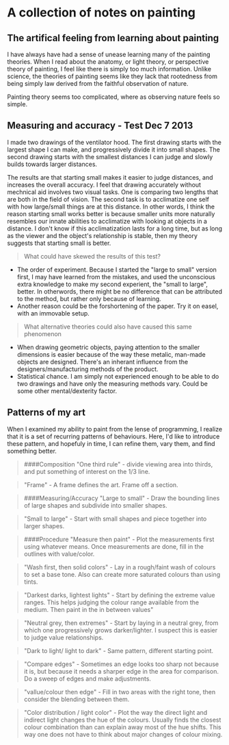 # A collection of notes on painting

## The artifical feeling from learning about painting
I have always have had a sense of unease learning many of the painting theories. When I read about the anatomy, or light theory, or perspective theory of painting, I feel like there is simply too much information. Unlike science, the theories of painting seems like they lack that rootedness from being simply law derived from the faithful observation of nature. 

Painting theory seems too complicated, where as observing nature feels so simple.

## Measuring and accuracy - Test Dec 7 2013
I made two drawings of the ventilator hood. The first drawing starts with the largest shape I can make, and progressively divide it into small shapes. The second drawing starts with the smallest distances I can judge and slowly builds towards larger distances. 

The results are that starting small makes it easier to judge distances, and increases the overall accuracy. I feel that drawing accurately without mechnical aid involves two visual tasks. One is comparing two lengths that are both in the field of vision. The second task is to acclimatize one self with how large/small things are at this distance. In other words, I think the reason starting small works better is because smaller units more naturally resembles our innate abilities to acclimatize with looking at objects in a distance. I don't know if this acclimatization lasts for a long time, but as long as the viewer and the object's relationship is stable, then my theory suggests that starting small is better.
> What could have skewed the results of this test?
- The order of experiment. Because I started the "large to small" version first, I may have learned from the mistakes, and used the unconscious extra knowledge to make my second experient, the "small to large", better. In otherwords, there might be no difference that can be attributed to the method, but rather only because of learning.
- Another reason could be the forshortening of the paper. Try it on easel, with an immovable setup.

> What alternative theories could also have caused this same phenomenon
- When drawing geometric objects, paying attention to the smaller dimensions is easier because of the way these metalic, man-made objects are designed. There's an inherant influence from the designers/manufacturing methods of the product.
- Statistical chance. I am simply not experienced enough to be able to do two drawings and have only the measuring methods vary. Could be some other mental/dexterity factor.

## Patterns of my art
When I examined my ability to paint from the lense of programming, I realize that it is a set of recurring patterns of behaviours. Here, I'd like to introduce these pattern, and hopefuly in time, I can refine them, vary them, and find something better.

> ####Composition
>"One third rule" - divide viewing area into thirds, and put something of interest on the 1/3 line.

>"Frame" - A frame defines the art. Frame off a section.

> ####Measuring/Accuracy
>"Large to small" - Draw the bounding lines of large shapes and subdivide into smaller shapes.

>"Small to large" - Start with small shapes and piece together into larger shapes.

> ####Procedure
>"Measure then paint" - Plot the measurements first using whatever means. Once measurements are done, fill in the outlines with value/color. 

>"Wash first, then solid colors" - Lay in a rough/faint wash of colours to set a base tone. Also can create more saturated colours than using tints.

>"Darkest darks, lightest lights" - Start by defining the extreme value ranges. This helps judging the colour range available from the medium. Then paint in the in between values"

>"Neutral grey, then extremes" - Start by laying in a neutral grey, from which one progressively grows darker/lighter. I suspect this is easier to judge value relationships.

>"Dark to light/ light to dark" - Same pattern, different starting point. 

>"Compare edges" - Sometimes an edge looks too sharp not because it is, but because it needs a sharper edge in the area for comparison. Do a sweep of edges and make adjustments.

>"vallue/colour then edge" - Fill in two areas with the right tone, then consider the blending between them.

>"Color distribution / light color" - Plot the way the direct light and indirect light changes the hue of the colours. Usually finds the closest colour combination than can explain away most of the hue shifts. This way one does not have to think about major changes of colour mixing.

